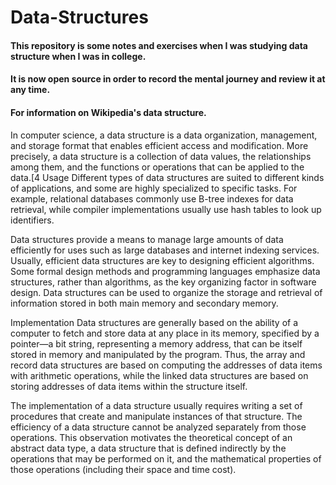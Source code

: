 # Data-Structures
#### This repository is some notes and exercises when I was studying data structure when I was in college. 
#### It is now open source in order to record the mental journey and review it at any time.

#### For information on Wikipedia's data structure.

In computer science, a data structure is a data organization, management, and storage format that enables efficient access and modification. More precisely, a data structure is a collection of data values, the relationships among them, and the functions or operations that can be applied to the data.[4
Usage
Different types of data structures are suited to different kinds of applications, and some are highly specialized to specific tasks. For example, relational databases commonly use B-tree indexes for data retrieval, while compiler implementations usually use hash tables to look up identifiers.

Data structures provide a means to manage large amounts of data efficiently for uses such as large databases and internet indexing services. Usually, efficient data structures are key to designing efficient algorithms. Some formal design methods and programming languages emphasize data structures, rather than algorithms, as the key organizing factor in software design. Data structures can be used to organize the storage and retrieval of information stored in both main memory and secondary memory.

Implementation
Data structures are generally based on the ability of a computer to fetch and store data at any place in its memory, specified by a pointer—a bit string, representing a memory address, that can be itself stored in memory and manipulated by the program. Thus, the array and record data structures are based on computing the addresses of data items with arithmetic operations, while the linked data structures are based on storing addresses of data items within the structure itself.

The implementation of a data structure usually requires writing a set of procedures that create and manipulate instances of that structure. The efficiency of a data structure cannot be analyzed separately from those operations. This observation motivates the theoretical concept of an abstract data type, a data structure that is defined indirectly by the operations that may be performed on it, and the mathematical properties of those operations (including their space and time cost).
